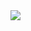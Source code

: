 <img src="https://img.shields.io/badge/Python-3776AB?style=flat-square&logo=python&logoColor=white"/>
